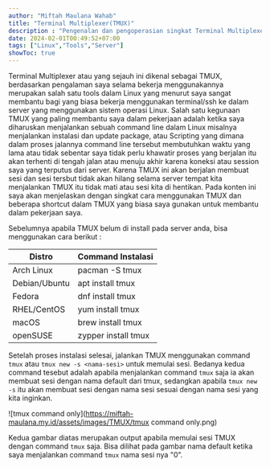 ```yaml
---
author: "Miftah Maulana Wahab"
title: "Terminal Multiplexer(TMUX)"
description : "Pengenalan dan pengoperasian singkat Terminal Multiplexer (TMUX)"
date: 2024-02-01T00:49:52+07:00
tags: ["Linux","Tools","Server"]
showToc: true
---
```


Terminal Multiplexer atau yang sejauh ini dikenal sebagai TMUX, berdasarkan pengalaman saya selama bekerja menggunakannya merupakan salah satu tools dalam Linux yang menurut saya sangat membantu 
bagi yang biasa bekerja menggunakan terminal/ssh ke dalam server yang menggunakan sistem operasi Linux. Salah satu kegunaan TMUX yang paling membantu saya dalam pekerjaan adalah ketika saya diharuskan menjalankan
sebuah command line dalam Linux misalnya menjalankan instalasi dan update package, atau Scripting yang dimana dalam proses jalannya command line tersebut membutuhkan waktu yang lama atau tidak sebentar saya tidak perlu khawatir proses yang berjalan itu akan terhenti di tengah jalan atau menuju akhir karena koneksi atau session saya yang terputus dari server. Karena TMUX ini akan berjalan membuat sesi dan sesi tersbut tidak akan hilang selama server tempat kita menjalankan TMUX itu tidak mati atau sesi kita di hentikan. Pada konten ini saya akan menjelaskan dengan singkat cara menggunakan TMUX dan beberapa shortcut dalam TMUX yang biasa saya gunakan untuk membantu dalam pekerjaan saya.

Sebelumnya apabila TMUX belum di install pada server anda, bisa menggunakan cara berikut :

| Distro | Command Instalasi |
|------|------|
| Arch Linux | pacman -S tmux |
| Debian/Ubuntu | apt install tmux |
| Fedora | dnf install tmux |
| RHEL/CentOS | yum install tmux |
| macOS | brew install tmux |
| openSUSE | zypper install tmux |

Setelah proses instalasi selesai, jalankan TMUX menggunakan command `tmux` atau `tmux new -s <nama-sesi>` untuk memulai sesi. Bedanya kedua command tesebut adalah apabila menjalankan command `tmux` saja ia akan membuat sesi dengan nama default dari tmux, sedangkan apabila `tmux new -s` itu akan membuat sesi dengan nama sesi sesuai dengan nama sesi yang kita inginkan. 

![tmux command only](https://miftah-maulana.my.id/assets/images/TMUX/tmux command only.png)


Kedua gambar diatas merupakan output apabila memulai sesi TMUX dengan command `tmux` saja. Bisa dilihat pada gambar nama default ketika saya menjalankan command `tmux` nama sesi nya "0".